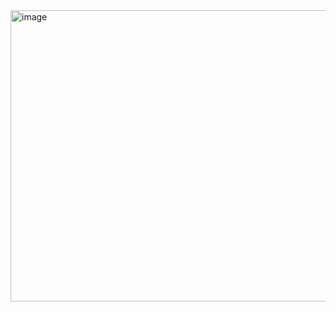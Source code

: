 <img width="962" height="466" alt="image" src="https://github.com/user-attachments/assets/8e156a1d-6f88-4f5e-b456-a078b8f1d979" />
